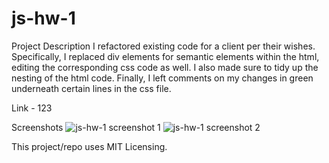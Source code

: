 # js-hw-1

Project Description
  I refactored existing code for a client per their wishes. Specifically, I replaced div elements for semantic elements within the html, editing the corresponding css code as well. I also made sure to tidy up the nesting of the html code. Finally, I left comments on my changes in green underneath certain lines in the css file. 
  
Link - 123

Screenshots
![js-hw-1 screenshot 1](https://user-images.githubusercontent.com/99297739/157349160-4ec4f742-a996-4cbd-913b-6b5c1b9e629d.PNG)
![js-hw-1 screenshot 2](https://user-images.githubusercontent.com/99297739/157349181-377a7691-7687-4715-8a69-5ba4a14c0149.PNG)

This project/repo uses MIT Licensing.
